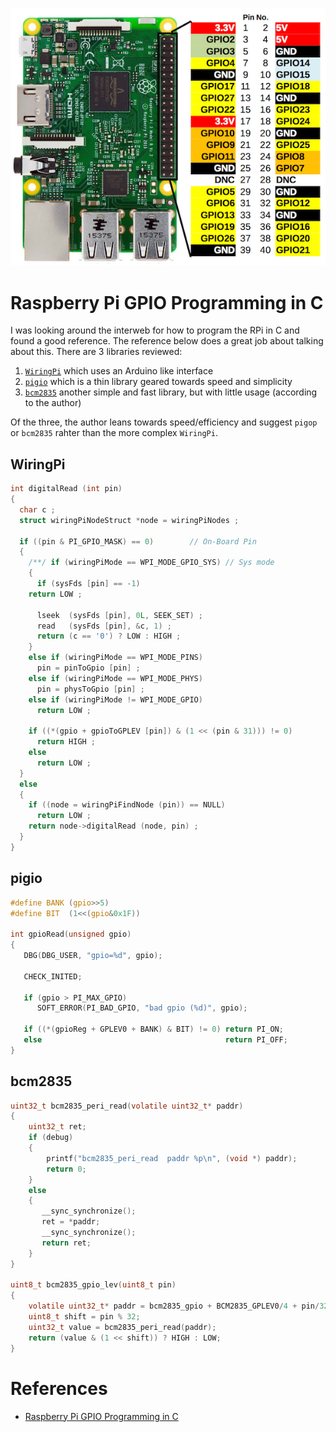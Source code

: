 ![](pics/Raspberry-GPIO.jpg)

# Raspberry Pi GPIO Programming in C

I was looking around the interweb for how to program the RPi in C and found a good reference.
The reference below does a great job about talking about this. There are 3 libraries
reviewed:

1. [`WiringPi`](http://wiringpi.com/) which uses an Arduino like interface
2. [`pigio`](http://abyz.me.uk/rpi/pigpio/index.html) which is a thin library geared
  towards speed and simplicity
3. [`bcm2835`](http://www.airspayce.com/mikem/bcm2835/) another simple and fast
  library, but with little usage (according to the author)

Of the three, the author leans towards speed/efficiency and suggest `pigop` or
`bcm2835` rahter than the more complex `WiringPi`.

## WiringPi

```c
int digitalRead (int pin)
{
  char c ;
  struct wiringPiNodeStruct *node = wiringPiNodes ;

  if ((pin & PI_GPIO_MASK) == 0)		// On-Board Pin
  {
    /**/ if (wiringPiMode == WPI_MODE_GPIO_SYS)	// Sys mode
    {
      if (sysFds [pin] == -1)
	return LOW ;

      lseek  (sysFds [pin], 0L, SEEK_SET) ;
      read   (sysFds [pin], &c, 1) ;
      return (c == '0') ? LOW : HIGH ;
    }
    else if (wiringPiMode == WPI_MODE_PINS)
      pin = pinToGpio [pin] ;
    else if (wiringPiMode == WPI_MODE_PHYS)
      pin = physToGpio [pin] ;
    else if (wiringPiMode != WPI_MODE_GPIO)
      return LOW ;

    if ((*(gpio + gpioToGPLEV [pin]) & (1 << (pin & 31))) != 0)
      return HIGH ;
    else
      return LOW ;
  }
  else
  {
    if ((node = wiringPiFindNode (pin)) == NULL)
      return LOW ;
    return node->digitalRead (node, pin) ;
  }
}
```

## pigio

```c
#define BANK (gpio>>5)
#define BIT  (1<<(gpio&0x1F))

int gpioRead(unsigned gpio)
{
   DBG(DBG_USER, "gpio=%d", gpio);

   CHECK_INITED;

   if (gpio > PI_MAX_GPIO)
      SOFT_ERROR(PI_BAD_GPIO, "bad gpio (%d)", gpio);

   if ((*(gpioReg + GPLEV0 + BANK) & BIT) != 0) return PI_ON;
   else                                         return PI_OFF;
}
```

## bcm2835

```c
uint32_t bcm2835_peri_read(volatile uint32_t* paddr)
{
    uint32_t ret;
    if (debug)
    {
		printf("bcm2835_peri_read  paddr %p\n", (void *) paddr);
		return 0;
    }
    else
    {
       __sync_synchronize();
       ret = *paddr;
       __sync_synchronize();
       return ret;
    }
}

uint8_t bcm2835_gpio_lev(uint8_t pin)
{
    volatile uint32_t* paddr = bcm2835_gpio + BCM2835_GPLEV0/4 + pin/32;
    uint8_t shift = pin % 32;
    uint32_t value = bcm2835_peri_read(paddr);
    return (value & (1 << shift)) ? HIGH : LOW;
}
```

# References

- [Raspberry Pi GPIO Programming in C](https://www.bigmessowires.com/2018/05/26/raspberry-pi-gpio-programming-in-c/)
